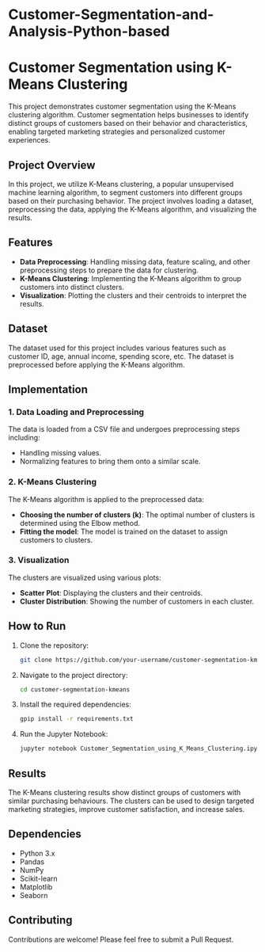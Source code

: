 # Customer-Segmentation-and-Analysis-Python-based
# Customer Segmentation using K-Means Clustering

This project demonstrates customer segmentation using the K-Means clustering algorithm. Customer segmentation helps businesses to identify distinct groups of customers based on their behavior and characteristics, enabling targeted marketing strategies and personalized customer experiences.

## Project Overview

In this project, we utilize K-Means clustering, a popular unsupervised machine learning algorithm, to segment customers into different groups based on their purchasing behavior. The project involves loading a dataset, preprocessing the data, applying the K-Means algorithm, and visualizing the results.

## Features

- **Data Preprocessing**: Handling missing data, feature scaling, and other preprocessing steps to prepare the data for clustering.
- **K-Means Clustering**: Implementing the K-Means algorithm to group customers into distinct clusters.
- **Visualization**: Plotting the clusters and their centroids to interpret the results.

## Dataset

The dataset used for this project includes various features such as customer ID, age, annual income, spending score, etc. The dataset is preprocessed before applying the K-Means algorithm.

## Implementation

### 1. Data Loading and Preprocessing

The data is loaded from a CSV file and undergoes preprocessing steps including:
- Handling missing values.
- Normalizing features to bring them onto a similar scale.

### 2. K-Means Clustering

The K-Means algorithm is applied to the preprocessed data:
- **Choosing the number of clusters (k)**: The optimal number of clusters is determined using the Elbow method.
- **Fitting the model**: The model is trained on the dataset to assign customers to clusters.

### 3. Visualization

The clusters are visualized using various plots:
- **Scatter Plot**: Displaying the clusters and their centroids.
- **Cluster Distribution**: Showing the number of customers in each cluster.

## How to Run

1. Clone the repository:
   ```bash
   git clone https://github.com/your-username/customer-segmentation-kmeans.git
2. Navigate to the project directory:
   ```bash
   cd customer-segmentation-kmeans
3. Install the required dependencies:
   ```bash
   gpip install -r requirements.txt
4. Run the Jupyter Notebook:
   ```bash
   jupyter notebook Customer_Segmentation_using_K_Means_Clustering.ipynb

## Results
The K-Means clustering results show distinct groups of customers with similar purchasing behaviours. The clusters can be used to design targeted marketing strategies, improve customer satisfaction, and increase sales.

## Dependencies

- Python 3.x
- Pandas
- NumPy
- Scikit-learn
- Matplotlib
- Seaborn

## Contributing

Contributions are welcome! Please feel free to submit a Pull Request.
